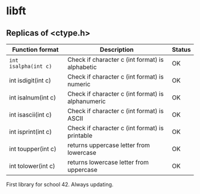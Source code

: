 # libft

## Replicas of <ctype.h>

Function format | Description | Status
--- | --- | ---
`int	isalpha(int c)` | Check if character c (int format) is alphabetic | OK
int	isdigit(int c) | Check if character c (int format) is numeric | OK
int	isalnum(int c) | Check if character c (int format) is alphanumeric | OK
int	isascii(int c) | Check if character c (int format) is ASCII | OK
int	isprint(int c) | Check if character c (int format) is printable | OK
int	toupper(int c) | returns uppercase letter from lowercase | OK
int	tolower(int c) | returns lowercase letter from uppercase | OK



First library for school 42. Always updating.
